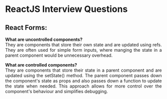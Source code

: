 # ReactJS Interview Questions

<div style="text-align: justify">

## React Forms:

**What are uncontrolled components?**  
They are components that store their own state and are updated using refs. They are often used for simple form inputs,
where manging the state in a parent component would be unnecessary overhead.

**What are controlled components?**  
They are components that store their state in a parent component and are updated using the setState() method. The
parent component passes down the component's state as props and also passes down a function to update the state when
needed. This approach allows for more control over the component's behaviour and simplifies debugging.
</div>
